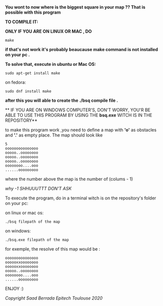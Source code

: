 **You wont to now where is the biggest square in your map ??
That is possible with this program**

**TO COMPILE IT:**

**ONLY IF YOU ARE ON LINUX OR MAC , DO**
```
make
```
**if that's not work it's probably beaucause make command is not installed on your pc .**

**To solve that, execute in ubuntu or Mac OS:**
```
sudo apt-get install make
```
on fedora:
```
sudo dnf install make
```
**after this you will able to create the ./bsq compile file .**

** IF YOU ARE ON WINDOWS COMPUTER'S, DON'T WORRY, YOU'R BE ABLE TO USE THIS PROGRAM BY USING THE **bsq.exe** WITCH IS IN THE REPOSITORY**

to make this program work ,you need to define a map with **'o'** as obstacles and **'.'** as empty place.
The map should look like 
```
5
ooooooooooooooo
ooooo..oooooooo
ooooo..oooooooo
ooooo..oooooooo
oooooooo....ooo
......ooooooooo
```
where the number above the map is the number of (colums - 1)

*why -1 SHHUUUTTT DON'T ASK* 

To execute the program, do in a terminal witch is on the repository's folder on your pc:

on linux or mac os:
```
./bsq filepath of the map
```
on windows:
```
./bsq.exe filepath of the map
```

for exemple, the resolve of this map would be :
```
ooooooooooooooo
oooooxxoooooooo
oooooxxoooooooo
ooooo..oooooooo
oooooooo....ooo
......ooooooooo
```
ENJOY :)

*Copyright Saad Berrada Epitech Toulouse 2020*

